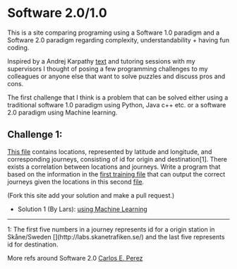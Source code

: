 # Software 2.0/1.0
This is a site comparing programing using a Software 1.0 paradigm and a Software 2.0 paradigm regarding complexity, understandability + having fun coding.

Inspired by a Andrej Karpathy [text](https://medium.com/@karpathy/software-2-0-a64152b37c35) and tutoring sessions with my supervisors I thought of posing a few programming challenges to my colleagues or anyone else that want to solve puzzles and discuss pros and cons.

The first challenge that I think is a problem that can be solved either using a traditional software 1.0 paradigm using Python, Java c++ etc. or a software 2.0 paradigm using Machine learning.

## Challenge 1:
[This file](data.csv) contains locations, represented by latitude and longitude, and corresponding journeys, consisting of id for origin and destination[1]. There exists a correlation between locations and journeys. Write a program that based on the information in the [first training file](data.csv) that can output the correct journeys given the locations in this second [file](dataTest.csv).

(Fork this site add your solution and make a pull request.)

* Solution 1 (By Lars): [using Machine Learning](fastai.ipynb)

<hr>
1: The first five numbers in a journey represents id for a origin station in Skåne/Sweden [](http://labs.skanetrafiken.se/) and the last five represents id for destination.

More refs around Software 2.0
[Carlos E. Perez](https://medium.com/intuitionmachine/is-deep-learning-software-2-0-cc7ad46b138f)

